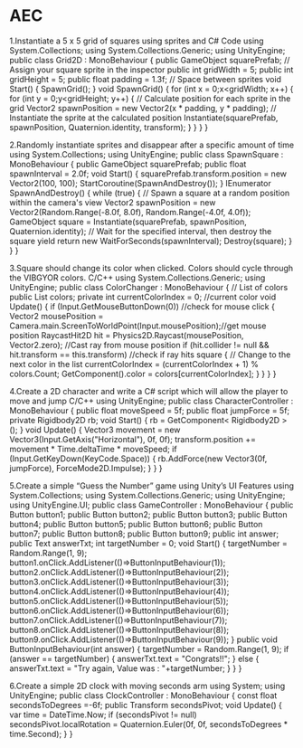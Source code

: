 # AEC

1.Instantiate a 5 x 5 grid of squares using sprites and C# Code
using System.Collections;
 using System.Collections.Generic;
 using UnityEngine;
 public class Grid2D : MonoBehaviour
 {
 public GameObject squarePrefab; // Assign your square sprite in the
 inspector
 public int gridWidth = 5;
 public int gridHeight = 5;
 public float padding = 1.3f; // Space between sprites
 void Start()
 {
 SpawnGrid();
 }
 void SpawnGrid()
 {
 for (int x = 0;x<gridWidth; x++)
 {
for (int y = 0;y<gridHeight; y++)
 {
 // Calculate position for each sprite in the grid
 Vector2 spawnPosition = new Vector2(x * padding, y * padding);
 // Instantiate the sprite at the calculated position
 Instantiate(squarePrefab, spawnPosition, Quaternion.identity,
 transform);
 }
 }
 }
 }







2.Randomly instantiate sprites and disappear after a specific
 amount of time
using System.Collections;
 using UnityEngine;
 public class SpawnSquare : MonoBehaviour
 {
 public GameObject squarePrefab;
 public float spawnInterval = 2.0f;
 void Start()
 {
 squarePrefab.transform.position = new Vector2(100, 100);
 StartCoroutine(SpawnAndDestroy());
 }
 IEnumerator SpawnAndDestroy()
 {
 while (true)
 {
 // Spawn a square at a random position within the camera's view
 Vector2 spawnPosition = new Vector2(Random.Range(-8.0f, 8.0f),
 Random.Range(-4.0f, 4.0f));
 GameObject square = Instantiate(squarePrefab, spawnPosition,
 Quaternion.identity);
// Wait for the specified interval, then destroy the square
 yield return new WaitForSeconds(spawnInterval);
 Destroy(square);
 }
 }
 }









3.Square should change its color when clicked. Colors should cycle through the VIBGYOR colors.
C/C++
 using System.Collections.Generic;
 using UnityEngine;
 public class ColorChanger : MonoBehaviour
 {
 // List of colors
 public List<Color> colors;
 private int currentColorIndex = 0; //current color
 void Update()
 {
 if (Input.GetMouseButtonDown(0)) //check for mouse click
 {
Vector2 mousePosition =
 Camera.main.ScreenToWorldPoint(Input.mousePosition);//get mouse position
 RaycastHit2D hit = Physics2D.Raycast(mousePosition, Vector2.zero); //Cast
 ray from mouse position
 if (hit.collider != null && hit.transform == this.transform) //check if ray
 hits square
 {
 // Change to the next color in the list
 currentColorIndex = (currentColorIndex + 1) % colors.Count;
 GetComponent<SpriteRenderer>().color = colors[currentColorIndex];
 }
 }
 }
 }







4.Create a 2D character and write a C# script which will allow
 the player to move and jump
C/C++
using UnityEngine;
public class CharacterController : MonoBehaviour
 {
 public float moveSpeed = 5f;
 public float jumpForce = 5f;
 private Rigidbody2D rb;
 void Start()
 {
 rb = GetComponent< Rigidbody2D >();
 }
 void Update()
 {
 Vector3 movement = new Vector3(Input.GetAxis("Horizontal"), 0f, 0f);
 transform.position += movement * Time.deltaTime * moveSpeed;
 if (Input.GetKeyDown(KeyCode.Space))
 {
 rb.AddForce(new Vector3(0f, jumpForce), ForceMode2D.Impulse);
 }
 }
 }














5.Create a simple “Guess the Number” game using Unity’s UI
 Features
using System.Collections;
 using System.Collections.Generic;
 using UnityEngine;
 using UnityEngine.UI;
 public class GameController : MonoBehaviour
 {
 public Button button1;
 public Button button2;
 public Button button3;
 public Button button4;
 public Button button5;
 public Button button6;
 public Button button7;
public Button button8;
 public Button button9;
 public int answer;
 public Text answerTxt;
 int targetNumber = 0;
 void Start()
 {
 targetNumber = Random.Range(1, 9);
 button1.onClick.AddListener(()=>ButtonInputBehaviour(1));
 button2.onClick.AddListener(()=>ButtonInputBehaviour(2));
 button3.onClick.AddListener(()=>ButtonInputBehaviour(3));
 button4.onClick.AddListener(()=>ButtonInputBehaviour(4));
 button5.onClick.AddListener(()=>ButtonInputBehaviour(5));
 button6.onClick.AddListener(()=>ButtonInputBehaviour(6));
 button7.onClick.AddListener(()=>ButtonInputBehaviour(7));
 button8.onClick.AddListener(()=>ButtonInputBehaviour(8));
 button9.onClick.AddListener(()=>ButtonInputBehaviour(9));
 }
 public void ButtonInputBehaviour(int answer)
 {
 targetNumber = Random.Range(1, 9);
 if (answer == targetNumber)
 {
 answerTxt.text = "Congrats!!";
 }
 else
 {
 answerTxt.text = "Try again, Value was : "+targetNumber;
 }
 }
 }

6.Create a simple 2D clock with moving seconds arm
using System;
 using UnityEngine;
 public class ClockController : MonoBehaviour
 {
 const float secondsToDegrees =-6f;
 public Transform secondsPivot;
 void Update()
 {
 var time = DateTime.Now;
 if (secondsPivot != null)
 secondsPivot.localRotation = Quaternion.Euler(0f, 0f, secondsToDegrees *
 time.Second);
 }
 }
